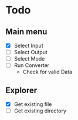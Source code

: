 # Todo
## Main menu

-[x] Select Input
-[ ] Select Output
-[ ] Select Mode
-[ ] Run Converter
  - Check for valid Data
## Explorer
- [x] Get existing file
- [ ] Get existing directory